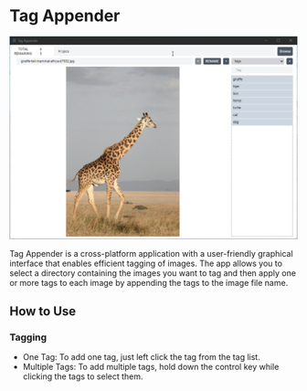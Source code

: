# Tag Appender
<p align="center" >
  <img src="public/imgs/demo.gif" width="800">
</p>

Tag Appender is a cross-platform application with a user-friendly graphical interface that enables efficient tagging of images. The app allows you to select a directory containing the images you want to tag and then apply one or more tags to each image by appending the tags to the image file name.

## How to Use
### Tagging
- One Tag: To add one tag, just left click the tag from the tag list.
- Multiple Tags: To add multiple tags, hold down the control key while clicking the tags to select them.
